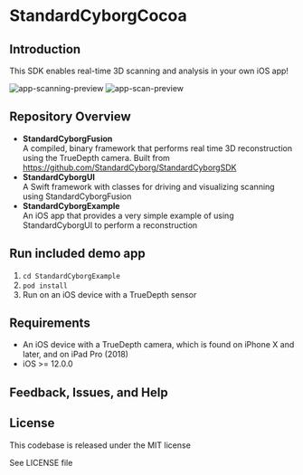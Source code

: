 # StandardCyborgCocoa

## Introduction

This SDK enables real-time 3D scanning and analysis in your own iOS app!

![app-scanning-preview](https://user-images.githubusercontent.com/6288076/51778445-84766880-20b6-11e9-8f46-b63c0a016d8b.png)
![app-scan-preview](https://user-images.githubusercontent.com/6288076/51778444-84766880-20b6-11e9-9f6c-914071556d8e.png)

## Repository Overview

- **StandardCyborgFusion**<br>
  A compiled, binary framework that performs real time 3D reconstruction using the TrueDepth camera. Built from https://github.com/StandardCyborg/StandardCyborgSDK
- **StandardCyborgUI**<br>
  A Swift framework with classes for driving and visualizing scanning using StandardCyborgFusion
- **StandardCyborgExample**<br>
  An iOS app that provides a very simple example of using StandardCyborgUI to perform a reconstruction

## Run included demo app

1. `cd StandardCyborgExample`
1. `pod install`
1. Run on an iOS device with a TrueDepth sensor

## Requirements

- An iOS device with a TrueDepth camera, which is found on iPhone X and later, and on iPad Pro (2018)
- iOS >= 12.0.0

## Feedback, Issues, and Help

## License

This codebase is released under the MIT license

See LICENSE file

